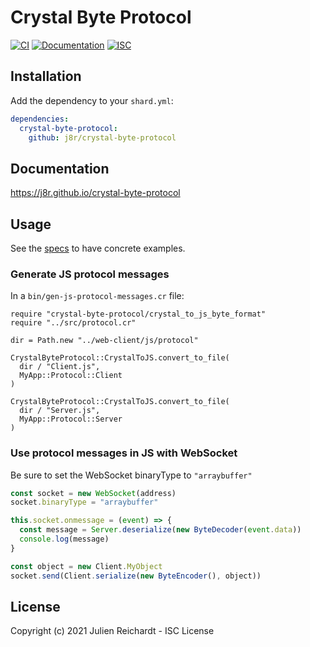# Crystal Byte Protocol

[![CI](https://github.com/j8r/crystal-byte-protocol/workflows/CI/badge.svg)](https://github.com/j8r/crystal-byte-protocol/actions?query=workflow%3ACI)
[![Documentation](https://github.com/j8r/crystal-byte-protocol/workflows/Documentation/badge.svg)](https://j8r.github.io/crystal-byte-protocol)
[![ISC](https://img.shields.io/badge/License-ISC-blue.svg?style=flat-square)](https://en.wikipedia.org/wiki/ISC_license)

## Installation

Add the dependency to your `shard.yml`:

```yaml
dependencies:
  crystal-byte-protocol:
    github: j8r/crystal-byte-protocol
```

## Documentation

https://j8r.github.io/crystal-byte-protocol

## Usage

See the [specs](./specs) to have concrete examples.

### Generate JS protocol messages

In a `bin/gen-js-protocol-messages.cr` file:

```cr
require "crystal-byte-protocol/crystal_to_js_byte_format"
require "../src/protocol.cr"

dir = Path.new "../web-client/js/protocol"

CrystalByteProtocol::CrystalToJS.convert_to_file(
  dir / "Client.js",
  MyApp::Protocol::Client
)

CrystalByteProtocol::CrystalToJS.convert_to_file(
  dir / "Server.js",
  MyApp::Protocol::Server
)
```

### Use protocol messages in JS with WebSocket

Be sure to set the WebSocket binaryType to `"arraybuffer"`

```js
const socket = new WebSocket(address)
socket.binaryType = "arraybuffer"

this.socket.onmessage = (event) => {
  const message = Server.deserialize(new ByteDecoder(event.data))
  console.log(message)
}

const object = new Client.MyObject
socket.send(Client.serialize(new ByteEncoder(), object))
```

## License

Copyright (c) 2021 Julien Reichardt - ISC License

